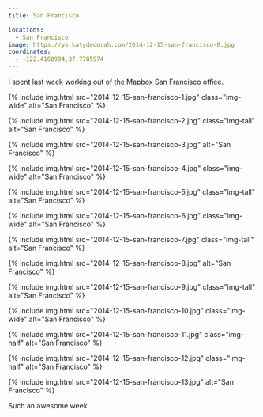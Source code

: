 ```yaml
---
title: San Francisco

locations:
  - San Francisco
image: https://yo.katydecorah.com/2014-12-15-san-francisco-0.jpg
coordinates:
  - -122.4160994,37.7785974
---
```


I spent last week working out of the Mapbox San Francisco office.

<div class="photos">

{% include img.html src="2014-12-15-san-francisco-1.jpg" class="img-wide" alt="San Francisco" %}

{% include img.html src="2014-12-15-san-francisco-2.jpg" class="img-tall" alt="San Francisco" %}

{% include img.html src="2014-12-15-san-francisco-3.jpg"  alt="San Francisco" %}

{% include img.html src="2014-12-15-san-francisco-4.jpg" class="img-wide" alt="San Francisco" %}

{% include img.html src="2014-12-15-san-francisco-5.jpg" class="img-tall" alt="San Francisco" %}

{% include img.html src="2014-12-15-san-francisco-6.jpg" class="img-wide" alt="San Francisco" %}

{% include img.html src="2014-12-15-san-francisco-7.jpg" class="img-tall" alt="San Francisco" %}

{% include img.html src="2014-12-15-san-francisco-8.jpg" alt="San Francisco" %}

{% include img.html src="2014-12-15-san-francisco-9.jpg" class="img-tall" alt="San Francisco" %}

{% include img.html src="2014-12-15-san-francisco-10.jpg" class="img-wide" alt="San Francisco" %}

{% include img.html src="2014-12-15-san-francisco-11.jpg" class="img-half" alt="San Francisco" %}

{% include img.html src="2014-12-15-san-francisco-12.jpg" class="img-half" alt="San Francisco" %}

{% include img.html src="2014-12-15-san-francisco-13.jpg" alt="San Francisco" %}

</div>

Such an awesome week.

